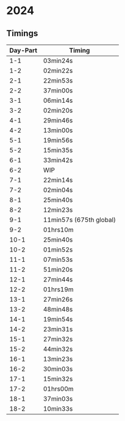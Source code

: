 # 2024

## Timings
| Day-Part | Timing | 
|----------|--------| 
| 1-1  |  03min24s  |  
| 1-2  |  02min22s  |  
| 2-1  |  22min53s  |  
| 2-2  |  37min00s  |  
| 3-1  |  06min14s  |  
| 3-2  |  02min20s  |  
| 4-1  |  29min46s  |  
| 4-2  |  13min00s  |  
| 5-1  |  19min56s  |  
| 5-2  |  15min35s  |  
| 6-1  |  33min42s  |  
| 6-2  |  WIP  |  
| 7-1  |  22min14s  |  
| 7-2  |  02min04s  |  
| 8-1  |  25min40s  |  
| 8-2  |  12min23s  |  
| 9-1  |  11min57s (675th global)  |  
| 9-2  |  01hrs10m  |  
| 10-1 |  25min40s  |  
| 10-2 |  01min52s  |  
| 11-1 |  07min53s  |
| 11-2 |  51min20s  |
| 12-1 |  27min44s  |
| 12-2 |  01hrs19m  |
| 13-1 |  27min26s  |
| 13-2 |  48min48s  |
| 14-1 |  19min54s  |
| 14-2 |  23min31s  |
| 15-1 |  27min32s  |
| 15-2 |  44min32s  |
| 16-1 |  13min23s  |
| 16-2 |  30min03s  |
| 17-1 |  15min32s  |
| 17-2 |  01hrs00m  |
| 18-1 |  37min03s  |
| 18-2 |  10min33s  |
